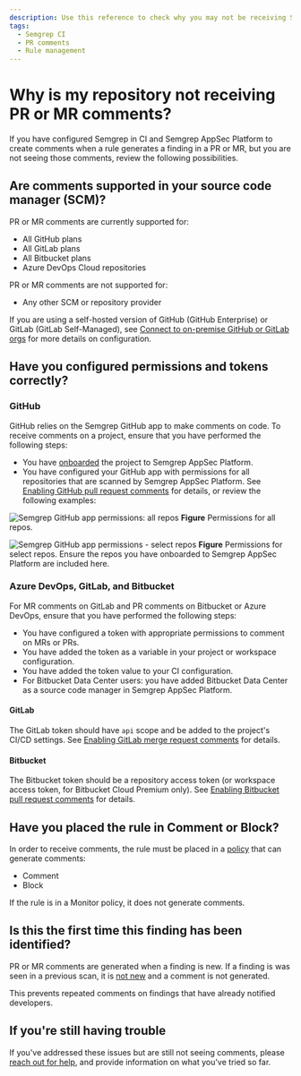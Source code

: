 ```yaml
---
description: Use this reference to check why you may not be receiving Semgrep comments on PRs or MRs.
tags:
  - Semgrep CI
  - PR comments
  - Rule management
---
```


# Why is my repository not receiving PR or MR comments?

If you have configured Semgrep in CI and Semgrep AppSec Platform to create comments when a rule generates a finding in a PR or MR, but you are not seeing those comments, review the following possibilities.

## Are comments supported in your source code manager (SCM)?

PR or MR comments are currently supported for:

* All GitHub plans
* All GitLab plans
* All Bitbucket plans
* Azure DevOps Cloud repositories

PR or MR comments are not supported for:

* Any other SCM or repository provider

If you are using a self-hosted version of GitHub (GitHub Enterprise) or GitLab (GitLab Self-Managed), see [Connect to on-premise GitHub or GitLab orgs](/deployment/connect-scm/#connect-to-on-premise-orgs) for more details on configuration.

## Have you configured permissions and tokens correctly?

### GitHub

GitHub relies on the Semgrep GitHub app to make comments on code. To receive comments on a project, ensure that you have performed the following steps:

* You have [onboarded](/deployment/add-semgrep-to-ci) the project to Semgrep AppSec Platform.
* You have configured your GitHub app with permissions for all repositories that are scanned by Semgrep AppSec Platform. See [Enabling GitHub pull request comments](/docs/semgrep-appsec-platform/github-pr-comments) for details, or review the following examples:

![Semgrep GitHub app permissions: all repos](/img/gh-app-permissions-all.png)
**Figure** Permissions for all repos.

![Semgrep GitHub app permissions - select repos](/img/gh-app-permissions-select.png)
**Figure** Permissions for select repos. Ensure the repos you have onboarded to Semgrep AppSec Platform are included here.


### Azure DevOps, GitLab, and Bitbucket

For MR comments on GitLab and PR comments on Bitbucket or Azure DevOps, ensure that you have performed the following steps:

* You have configured a token with appropriate permissions to comment on MRs or PRs.
* You have added the token as a variable in your project or workspace configuration.
* You have added the token value to your CI configuration.
* For Bitbucket Data Center users: you have added Bitbucket Data Center as a source code manager in Semgrep AppSec Platform.

#### GitLab

The GitLab token should have `api` scope and be added to the project's CI/CD settings. See [Enabling GitLab merge request comments](/docs/semgrep-appsec-platform/gitlab-mr-comments) for details.

#### Bitbucket

The Bitbucket token should be a repository access token (or workspace access token, for Bitbucket Cloud Premium only). See [Enabling Bitbucket pull request comments](/docs/semgrep-appsec-platform/bitbucket-pr-comments) for details.

## Have you placed the rule in Comment or Block?

In order to receive comments, the rule must be placed in a [policy](/docs/semgrep-code/policies) that can generate comments:

* Comment
* Block

If the rule is in a Monitor policy, it does not generate comments.

## Is this the first time this finding has been identified?

PR or MR comments are generated when a finding is new. If a finding is was seen in a previous scan, it is [not new](/semgrep-code/remove-duplicates) and a comment is not generated.

This prevents repeated comments on findings that have already notified developers.

## If you're still having trouble

If you've addressed these issues but are still not seeing comments, please [reach out for help](/docs/support), and provide information on what you've tried so far.
